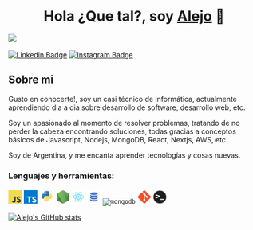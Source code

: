 <div align="center">
  <h1 align="center">
    Hola ¿Que tal?, soy <a href="https://alejotrenti.vercel.app/">Alejo</a> 👋
  </h1>
</div>

<img src="https://wallpapercave.com/wp/wp11822394.jpg" >

[![Linkedin Badge](https://img.shields.io/badge/-LinkedIn-0e76a8?style=flat-square&logo=Linkedin&logoColor=white)](https://www.linkedin.com/in/alejo-trenti-99aa572bb/)
[![Instagram Badge](https://img.shields.io/badge/-Instagram-e4405f?style=flat-square&logo=Instagram&logoColor=white)](https://www.instagram.com/alee.trenti/)
## Sobre mi

Gusto en conocerte!, soy un casi técnico de informática, actualmente aprendiendo dia a dia sobre desarrollo de software, desarrollo web, etc.

Soy un apasionado al momento de resolver problemas, tratando de no perder la cabeza encontrando soluciones, todas gracias a conceptos básicos de Javascript, Nodejs, MongoDB, React, Nextjs, AWS, etc.

Soy de Argentina, y me encanta aprender tecnologías y cosas nuevas. 

### Lenguajes y herramientas:

<code><img height="27" src="https://raw.githubusercontent.com/github/explore/80688e429a7d4ef2fca1e82350fe8e3517d3494d/topics/javascript/javascript.png" alt="javascript"></code>
<code><img height="27" src="https://raw.githubusercontent.com/github/explore/80688e429a7d4ef2fca1e82350fe8e3517d3494d/topics/typescript/typescript.png" alt="typescript"></code>
<code><img height="30" src="https://raw.githubusercontent.com/github/explore/80688e429a7d4ef2fca1e82350fe8e3517d3494d/topics/python/python.png" alt="python"></code>
<code><img height="27" src="https://raw.githubusercontent.com/github/explore/80688e429a7d4ef2fca1e82350fe8e3517d3494d/topics/nodejs/nodejs.png" alt="nodejs"></code>
<code><img height="27" src="https://raw.githubusercontent.com/github/explore/80688e429a7d4ef2fca1e82350fe8e3517d3494d/topics/react/react.png" alt="react"></code>
<code><img height="27" src="https://raw.githubusercontent.com/github/explore/80688e429a7d4ef2fca1e82350fe8e3517d3494d/topics/sql/sql.png" alt="sql"></code>
<code><img height="27" src="https://encrypted-tbn0.gstatic.com/images?q=tbn%3AANd9GcSTTzPAw-55ssm1Im594xYZ9eRQu2JylrkYLg&usqp=CAU" alt="mongodb"></code>
<code><img height="27" src="https://raw.githubusercontent.com/devicons/devicon/master/icons/git/git-original.svg" alt="git"></code>
<code><img height="27" src="https://raw.githubusercontent.com/github/explore/80688e429a7d4ef2fca1e82350fe8e3517d3494d/topics/terminal/terminal.png" alt="terminal"></code>


[![Alejo's GitHub stats](https://github-readme-stats.vercel.app/api?username=alejotrenti)](https://github.com/anuraghazra/github-readme-stats)
